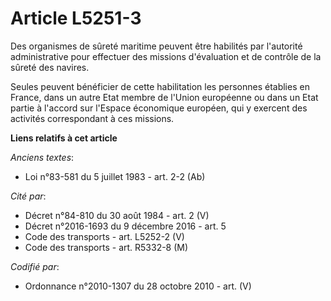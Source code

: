 # Article L5251-3

Des organismes de sûreté maritime peuvent être habilités par l'autorité administrative pour effectuer des missions
d'évaluation et de contrôle de la sûreté des navires.

Seules peuvent bénéficier de cette habilitation les personnes établies en France, dans un autre Etat membre de l'Union
européenne ou dans un Etat partie à l'accord sur l'Espace économique européen, qui y exercent des activités correspondant à
ces missions.

**Liens relatifs à cet article**

_Anciens textes_:

  - Loi n°83-581 du 5 juillet 1983 - art. 2-2 (Ab)

_Cité par_:

  - Décret n°84-810 du 30 août 1984 - art. 2 (V)
  - Décret n°2016-1693 du 9 décembre 2016 - art. 5
  - Code des transports - art. L5252-2 (V)
  - Code des transports - art. R5332-8 (M)

_Codifié par_:

  - Ordonnance n°2010-1307 du 28 octobre 2010 - art. (V)
